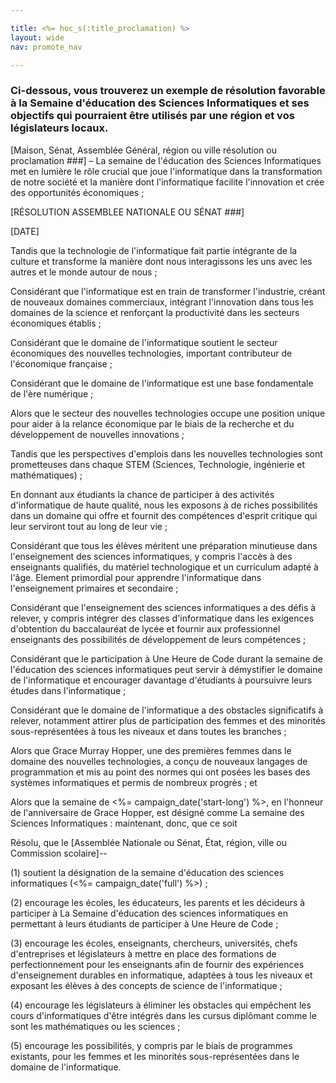 ```yaml
---

title: <%= hoc_s(:title_proclamation) %>
layout: wide
nav: promote_nav

---
```



### Ci-dessous, vous trouverez un exemple de résolution favorable à la Semaine d'éducation des Sciences Informatiques et ses objectifs qui pourraient être utilisés par une région et vos législateurs locaux.

  
[Maison, Sénat, Assemblée Général, région ou ville résolution ou proclamation ###] – La semaine de l'éducation des Sciences Informatiques met en lumière le rôle crucial que joue l'informatique dans la transformation de notre société et la manière dont l'informatique facilite l'innovation et crée des opportunités économiques ;

[RÉSOLUTION ASSEMBLEE NATIONALE OU SÉNAT ###]

[DATE]

Tandis que la technologie de l'informatique fait partie intégrante de la culture et transforme la manière dont nous interagissons les uns avec les autres et le monde autour de nous ;

Considérant que l'informatique est en train de transformer l'industrie, créant de nouveaux domaines commerciaux, intégrant l'innovation dans tous les domaines de la science et renforçant la productivité dans les secteurs économiques établis ;

Considérant que le domaine de l'informatique soutient le secteur économiques des nouvelles technologies, important contributeur de l'économique française ;

Considérant que le domaine de l'informatique est une base fondamentale de l'ère numérique ;

Alors que le secteur des nouvelles technologies occupe une position unique pour aider à la relance économique par le biais de la recherche et du développement de nouvelles innovations ;

Tandis que les perspectives d'emplois dans les nouvelles technologies sont prometteuses dans chaque STEM (Sciences, Technologie, ingénierie et mathématiques) ;

En donnant aux étudiants la chance de participer à des activités d'informatique de haute qualité, nous les exposons à de riches possibilités dans un domaine qui offre et fournit des compétences d'esprit critique qui leur serviront tout au long de leur vie ;

Considérant que tous les élèves méritent une préparation minutieuse dans l'enseignement des sciences informatiques, y compris l'accès à des enseignants qualifiés, du matériel technologique et un curriculum adapté à l'âge. Element primordial pour apprendre l'informatique dans l'enseignement primaires et secondaire ;

Considérant que l'enseignement des sciences informatiques a des défis à relever, y compris intégrer des classes d'informatique dans les exigences d'obtention du baccalauréat de lycée et fournir aux professionnel enseignants des possibilités de développement de leurs compétences ;

Considérant que le participation à Une Heure de Code durant la semaine de l'éducation des sciences informatiques peut servir à démystifier le domaine de l'informatique et encourager davantage d'étudiants à poursuivre leurs études dans l'informatique ;

Considérant que le domaine de l'informatique a des obstacles significatifs à relever, notamment attirer plus de participation des femmes et des minorités sous-représentées à tous les niveaux et dans toutes les branches ;

Alors que Grace Murray Hopper, une des premières femmes dans le domaine des nouvelles technologies, a conçu de nouveaux langages de programmation et mis au point des normes qui ont posées les bases des systèmes informatiques et permis de nombreux progrès ; et

Alors que la semaine de <%= campaign_date('start-long') %>, en l'honneur de l'anniversaire de Grace Hopper, est désigné comme La semaine des Sciences Informatiques : maintenant, donc, que ce soit

Résolu, que le [Assemblée Nationale ou Sénat, État, région, ville ou Commission scolaire]--

(1) soutient la désignation de la semaine d'éducation des sciences informatiques (<%= campaign_date('full') %>) ;

(2) encourage les écoles, les éducateurs, les parents et les décideurs à participer à La Semaine d'éducation des sciences informatiques en permettant à leurs étudiants de participer à Une Heure de Code ;

(3) encourage les écoles, enseignants, chercheurs, universités, chefs d'entreprises et législateurs à mettre en place des formations de perfectionnement pour les enseignants afin de fournir des expériences d'enseignement durables en informatique, adaptées à tous les niveaux et exposant les élèves à des concepts de science de l'informatique ;

(4) encourage les législateurs à éliminer les obstacles qui empêchent les cours d'informatiques d'être intégrés dans les cursus diplômant comme le sont les mathématiques ou les sciences ;

(5) encourage les possibilités, y compris par le biais de programmes existants, pour les femmes et les minorités sous-représentées dans le domaine de l'informatique.

